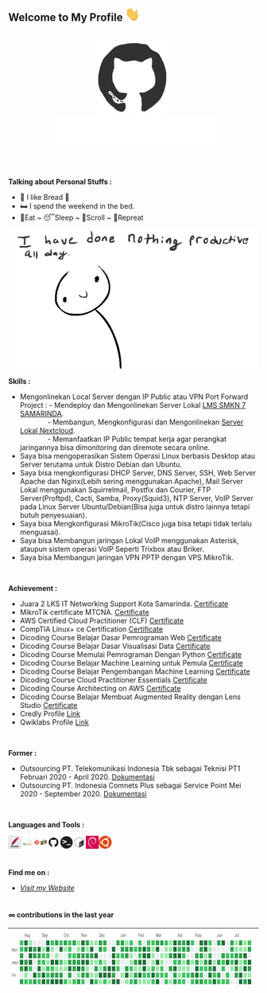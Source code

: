 ## Welcome to My Profile <img src="https://github.com/farrasrayhand/farrasrayhand/blob/master/asset/images/wave.gif" width="30">
<br>

<div align="center">
<img src="https://github.com/farrasrayhand/farrasrayhand/blob/master/asset/images/github.gif" alt="Farras Rayhand" width="150" height="150" />
</div>

<div align="center">
<img src="https://github.com/farrasrayhand/farrasrayhand/blob/master/asset/images/hi.gif" alt="Farras Rayhand" />
</div>
<br><br><br>

**Talking about Personal Stuffs :**
- 🍞 I like Bread 🤤
- 🛏️ I spend the weekend in the bed.
- 🍔Eat ~ 😴Sleep ~ 📱Scroll ~ 🔁Repreat
<p align="center"><img src="https://github.com/farrasrayhand/farrasrayhand/blob/master/asset/images/noprod.gif" /></p>

**Skills :**
- Mengonlinekan Local Server dengan IP Public atau VPN Port Forward<br>
Project : - Mendeploy dan Mengonlinekan Server Lokal [LMS SMKN 7 SAMARINDA](https://farrasrayhand.github.io/project/lmssmk7/).<br>
&nbsp;&nbsp;&nbsp;&nbsp;&nbsp;&nbsp;&nbsp;&nbsp;&nbsp;&nbsp;&nbsp;&nbsp;&nbsp;&nbsp;- Membangun, Mengkonfigurasi dan Mengonlinekan [Server Lokal Nextcloud](https://farrasrayhand.github.io/project/smkn7cloud/).<br>
&nbsp;&nbsp;&nbsp;&nbsp;&nbsp;&nbsp;&nbsp;&nbsp;&nbsp;&nbsp;&nbsp;&nbsp;&nbsp;&nbsp;- Memanfaatkan IP Public tempat kerja agar perangkat jaringannya bisa dimonitoring dan diremote secara online.<br>
- Saya bisa mengoperasikan Sistem Operasi Linux berbasis Desktop atau Server terutama untuk Distro Debian dan Ubuntu.
- Saya bisa mengkonfigurasi DHCP Server, DNS Server, SSH, Web Server Apache dan Nginx(Lebih sering menggunakan Apache), Mail Server Lokal menggunakan Squirrelmail, Postfix dan Courier, FTP Server(Proftpd), Cacti, Samba, Proxy(Squid3), NTP Server, VoIP Server pada Linux Server Ubuntu/Debian(Bisa juga untuk distro lainnya tetapi butuh penyesuaian).
- Saya bisa Mengkonfigurasi MikroTik(Cisco juga bisa tetapi tidak terlalu menguasai).
- Saya bisa Membangun jaringan Lokal VoIP menggunakan Asterisk, ataupun sistem operasi VoIP Seperti Trixbox atau Briker.
- Saya bisa Membangun jaringan VPN PPTP dengan VPS MikroTik.
<br>

**Achievement :**
- Juara 2 LKS IT Networking Support Kota Samarinda. [Certificate](https://drive.google.com/file/d/1b7lc3W7g3EH_dF-Ws4SafBM094jk-tYJ/view?usp=sharing)
- MikroTik certificate MTCNA. [Certificate](https://mikrotik.com/training/certificates/b209111cf373fa6f9aaa) 
- AWS Certified Cloud Practitioner (CLF) [Certificate](https://drive.google.com/file/d/1jDdxNSNLgbxCZwgBf2oUWa4JGwoYIFb3/view?usp=sharing)
- CompTIA Linux+ ce Certification [Certificate](https://drive.google.com/file/d/1uQ7XXgVvihDigk8lamyN9O_sTj1IJZUx/view?usp=sharing)
- Dicoding Course Belajar Dasar Pemrograman Web [Certificate](https://www.dicoding.com/certificates/NVP7G3K1VXR0)
- Dicoding Course Belajar Dasar Visualisasi Data [Certificate](https://www.dicoding.com/certificates/L4PQMJGV4ZO1)
- Dicoding Course Memulai Pemrograman Dengan Python [Certificate](https://www.dicoding.com/certificates/MEPJ5GVG4P3V)
- Dicoding Course Belajar Machine Learning untuk Pemula [Certificate](https://www.dicoding.com/certificates/N9ZODJ6K6PG5)
- Dicoding Course Belajar Pengembangan Machine Learning [Certificate](https://www.dicoding.com/certificates/RVZK1J4RMPD5)
- Dicoding Course Cloud Practitioner Essentials [Certificate](https://www.dicoding.com/certificates/81P21OEQ8ZOY)
- Dicoding Course Architecting on AWS [Certificate](https://www.dicoding.com/certificates/RVZK193NQPD5)
- Dicoding Course Belajar Membuat Augmented Reality dengan Lens Studio [Certificate](https://www.dicoding.com/certificates/72ZDEM1R6PYW)
- Credly Profile [Link](https://www.credly.com/users/muhammad-farras-rayhand)
- Qwiklabs Profile [Link](https://www.qwiklabs.com/public_profiles/2c8b41e2-7db2-438f-8454-a7b3ca6fbd4a)
<br>

**Former :**
- Outsourcing PT. Telekomunikasi Indonesia Tbk sebagai Teknisi PT1 Februari 2020 - April 2020. [Dokumentasi](https://github.com/farrasrayhand/farrasrayhand/blob/master/asset/images/former/formertelkom.jpg)
- Outsourcing PT. Indonesia Comnets Plus sebagai Service Point Mei 2020 - September 2020. [Dokumentasi](https://farrasrayhand.github.io/farrasrayhand/asset/images/former/icon/)

<br>

**Languages and Tools :**
<p align="left">
<img align="left" alt="Apache" width="26px" src="https://github.com/farrasrayhand/farrasrayhand/blob/master/asset/images/apache.png" />
<img align="left" alt="MySQL" width="26px" src="https://github.com/farrasrayhand/farrasrayhand/blob/master/asset/images/mysql.png" />
<img align="left" alt="Git" width="26px" src="https://github.com/farrasrayhand/farrasrayhand/blob/master/asset/images/git.png" />
<img align="left" alt="GitHub" width="26px" src="https://github.com/farrasrayhand/farrasrayhand/blob/master/asset/images/github.png" />
<img align="left" alt="Terminal" width="26px" src="https://github.com/farrasrayhand/farrasrayhand/blob/master/asset/images/terminal.png" />
<img align="left" alt="Bash" width="26px" src="https://github.com/farrasrayhand/farrasrayhand/blob/master/asset/images/bash.png" />
<img align="left" alt="Debian" width="26px" src="https://github.com/farrasrayhand/farrasrayhand/blob/master/asset/images/debian.png" />
<img align="left" alt="Ubuntu" width="26px" src="https://github.com/farrasrayhand/farrasrayhand/blob/master/asset/images/ubuntu.png" />
</p>
<br>
</br>

<br>**Find me on :**
* [*Visit my Website*](https://farrasrayhand.github.io/)
<br><br>

#### ∞ contributions in the last year

| <img src="https://github.com/farrasrayhand/farrasrayhand/blob/master/asset/images/contrib.gif" alt="Contributions" width="722px" height="112px" /> |
| ------------------------------------------------------------------------------------------------------------------------------------------- |


